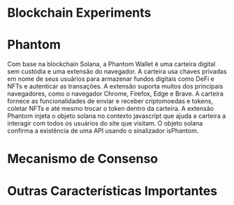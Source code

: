 # Blockchain Experiments

# Phantom
Com base na blockchain Solana, a Phantom Wallet é uma carteira digital sem custódia e uma extensão do navegador. A carteira usa chaves privadas em nome de seus usuários para armazenar fundos digitais como DeFi e NFTs e autenticar as transações. A extensão suporta muitos dos principais navegadores, como o navegador Chrome, Firefox, Edge e Brave. A carteira fornece as funcionalidades de enviar e receber criptomoedas e tokens, coletar NFTs e até mesmo trocar o token dentro da carteira. A extensão Phantom injeta o objeto solana no contexto javascript que ajuda a carteira a interagir com todos os usuários do site que visitam. O objeto solana confirma a existência de uma API usando o sinalizador isPhantom.

# Mecanismo de Consenso

# Outras Características Importantes
